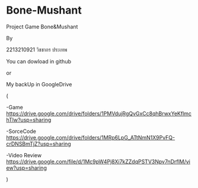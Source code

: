 # Bone-Mushant
Project Game Bone&Mushant 

By

2213210921 วิชชากร ประเทพ

You can dowload in github

or

My backUp in GoogleDrive

(

-Game https://drive.google.com/drive/folders/1PMVdujRgQvGxCc8qhBrwxYeKflmchTlw?usp=sharing

-SorceCode https://drive.google.com/drive/folders/1MRp6LpG_ATtNmN1X9PvFQ-crDNSBmTjZ?usp=sharing

-Video Review https://drive.google.com/file/d/1Mc9pW4Pj8Xi7kZZdqPSTV3Npv7nDrflM/view?usp=sharing

)
